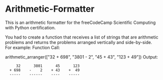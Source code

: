 # Arithmetic-Formatter
This is an arithmetic formatter for the freeCodeCamp Scientific Computing with Python certification.

You had to create a function that receives a list of strings that are arithmetic problems and returns the problems arranged vertically and side-by-side. 
For example:
Function Call:

arithmetic_arranger(["32 + 698", "3801 - 2", "45 + 43", "123 + 49"])
Output:

         32      3801      45      123
      + 698    -    2    + 43    +  49
      -----    ------    ----    -----
